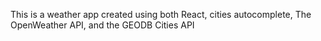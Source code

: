 This is a weather app created using both React, cities autocomplete, The OpenWeather API, and the GEODB Cities API
